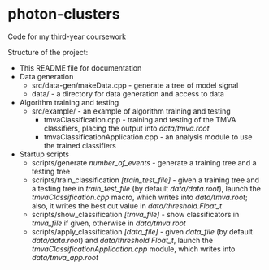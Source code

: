 # photon-clusters
Code for my third-year coursework

Structure of the project:
* This README file for documentation
* Data generation
	* src/data-gen/makeData.cpp - generate a tree of model signal
	* data/ - a directory for data generation and access to data
* Algorithm training and testing
	* src/example/ - an example of algorithm training and testing
		* tmvaClassification.cpp - training and testing of the TMVA classifiers, placing the output into *data/tmva.root*
		* tmvaClassificationApplication.cpp - an analysis module to use the trained classifiers
* Startup scripts
	* scripts/generate *number_of_events* - generate a training tree and a testing tree
	* scripts/train\_classification *[train_test_file]* - given a training tree and a testing tree in *train_test_file* (by default *data/data.root*), launch the *tmvaClassification.cpp* macro, which writes into *data/tmva.root*; also, it writes the best cut value in *data/threshold.Float_t*
	* scripts/show\_classification *[tmva_file]* - show classificators in *tmva_file* if given, otherwise in *data/tmva.root*
	* scripts/apply\_classification *[data_file]* - given *data_file* (by default *data/data.root*) and *data/threshold.Float_t*, launch the *tmvaClassificationApplication.cpp* module, which writes into *data/tmva_app.root*
